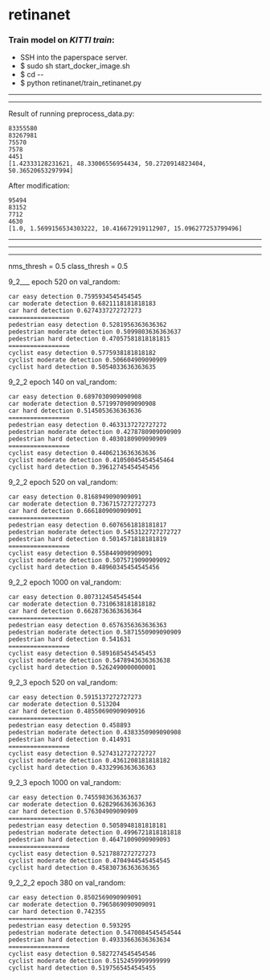 # retinanet

### Train model on *KITTI train*:

- SSH into the paperspace server.
- $ sudo sh start_docker_image.sh
- $ cd --
- $ python retinanet/train_retinanet.py


****
****

Result of running preprocess_data.py:
```
83355580
83267981
75570
7578
4451
[1.42333128231621, 48.33006556954434, 50.2720914823404, 50.36520653297994]
```

After modification:
```
95494
83152
7712
4630
[1.0, 1.5699156534303222, 10.416672919112907, 15.096277253799496]
```
****
****
****

nms_thresh = 0.5
class_thresh = 0.5

9_2___ epoch 520 on val_random:
```
car easy detection 0.7595934545454545
car moderate detection 0.6821118181818183
car hard detection 0.6274337272727273
=================
pedestrian easy detection 0.5281956363636362
pedestrian moderate detection 0.5099803636363637
pedestrian hard detection 0.47057581818181815
=================
cyclist easy detection 0.5775938181818182
cyclist moderate detection 0.506604909090909
cyclist hard detection 0.5054033636363635
```

9_2_2 epoch 140 on val_random:
```
car easy detection 0.6897030909090908
car moderate detection 0.5719970909090908
car hard detection 0.5145053636363636
=================
pedestrian easy detection 0.4633137272727272
pedestrian moderate detection 0.4278780909090909
pedestrian hard detection 0.4030180909090909
=================
cyclist easy detection 0.4406213636363636
cyclist moderate detection 0.41050045454545464
cyclist hard detection 0.39612745454545456
```

9_2_2 epoch 520 on val_random:
```
car easy detection 0.8168949090909091
car moderate detection 0.7367157272727273
car hard detection 0.6661809090909091
=================
pedestrian easy detection 0.6076561818181817
pedestrian moderate detection 0.5453122727272727
pedestrian hard detection 0.5014571818181819
=================
cyclist easy detection 0.558449090909091
cyclist moderate detection 0.5075719090909092
cyclist hard detection 0.48960345454545456
```

9_2_2 epoch 1000 on val_random:
```
car easy detection 0.8073124545454544
car moderate detection 0.7310638181818182
car hard detection 0.6628736363636364
=================
pedestrian easy detection 0.6576356363636363
pedestrian moderate detection 0.5871550909090909
pedestrian hard detection 0.541631
=================
cyclist easy detection 0.5891685454545453
cyclist moderate detection 0.5478943636363638
cyclist hard detection 0.5262490000000001
```

9_2_3 epoch 520 on val_random:
```
car easy detection 0.5915137272727273
car moderate detection 0.513204
car hard detection 0.48550690909090916
=================
pedestrian easy detection 0.458893
pedestrian moderate detection 0.4383350909090908
pedestrian hard detection 0.414931
=================
cyclist easy detection 0.5274312727272727
cyclist moderate detection 0.4361208181818182
cyclist hard detection 0.4332996363636363
```

9_2_3 epoch 1000 on val_random:
```
car easy detection 0.7455983636363637
car moderate detection 0.6282966363636363
car hard detection 0.576304909090909
=================
pedestrian easy detection 0.5058948181818181
pedestrian moderate detection 0.4996721818181818
pedestrian hard detection 0.46471009090909093
=================
cyclist easy detection 0.5217887272727273
cyclist moderate detection 0.4704944545454545
cyclist hard detection 0.45830736363636365
```

9_2_2_2 epoch 380 on val_random:
```
car easy detection 0.8502569090909091
car moderate detection 0.7965869090909091
car hard detection 0.742355
=================
pedestrian easy detection 0.593295
pedestrian moderate detection 0.5470084545454544
pedestrian hard detection 0.49333663636363634
=================
cyclist easy detection 0.5827274545454546
cyclist moderate detection 0.5152459999999999
cyclist hard detection 0.5197565454545455
```
